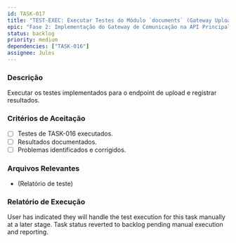 ```yaml
---
id: TASK-017
title: "TEST-EXEC: Executar Testes do Módulo `documents` (Gateway Upload)"
epic: "Fase 2: Implementação do Gateway de Comunicação na API Principal"
status: backlog
priority: medium
dependencies: ["TASK-016"]
assignee: Jules
---
```


### Descrição

Executar os testes implementados para o endpoint de upload e registrar resultados.

### Critérios de Aceitação

- [ ] Testes de TASK-016 executados.
- [ ] Resultados documentados.
- [ ] Problemas identificados e corrigidos.

### Arquivos Relevantes

* (Relatório de teste)

### Relatório de Execução

User has indicated they will handle the test execution for this task manually at a later stage. Task status reverted to backlog pending manual execution and reporting.
